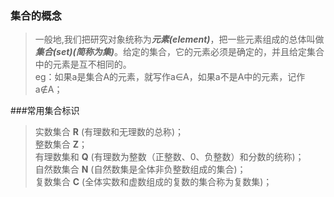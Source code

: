 ### 集合的概念
>一般地,我们把研究对象统称为***元素(element)***，把一些元素组成的总体叫做***集合(set)(简称为集)***。给定的集合，它的元素必须是确定的，并且给定集合中的元素是互不相同的。  
>eg：如果a是集合A的元素，就写作a∈A，如果a不是A中的元素，记作a∉A；

###常用集合标识
>实数集合  **R** (有理数和无理数的总称)；  
> 整数集合  **Z**；  
> 有理数集和  **Q** (有理数为整数（正整数、0、负整数）和分数的统称)；  
> 自然数集合  **N** (自然数集是全体非负整数组成的集合)；  
> 复数集合  **C** (全体实数和虚数组成的复数的集合称为复数集)；
